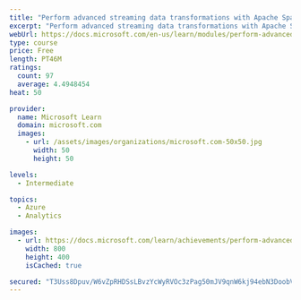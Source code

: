 ```yaml
---
title: "Perform advanced streaming data transformations with Apache Spark and Kafka in Azure HDInsight"
excerpt: "Perform advanced streaming data transformations with Apache Spark and Kafka in Azure HDInsight"
webUrl: https://docs.microsoft.com/en-us/learn/modules/perform-advanced-streaming-data-transformations-with-spark-kafka/
type: course
price: Free
length: PT46M
ratings:
  count: 97
  average: 4.4948454
heat: 50

provider:
  name: Microsoft Learn
  domain: microsoft.com
  images:
    - url: /assets/images/organizations/microsoft.com-50x50.jpg
      width: 50
      height: 50

levels:
  - Intermediate

topics:
  - Azure
  - Analytics

images:
  - url: https://docs.microsoft.com/learn/achievements/perform-advanced-streaming-data-transformations-social.png
    width: 800
    height: 400
    isCached: true

secured: "T3Uss8Dpuv/W6vZpRHDSsLBvzYcWyRVOc3zPag50mJV9qnW6kj94ebN3DoobVViEAhsrz3MsaHK7TMRNfm+KQGVm1E7C/Es7w8C8NA5zPWSRRXha9BBeF1Cw0TZGLnXRPGGPTAmpxRjNzXGzjYAL/cWrnyGmvT0z8jN2uV3sGPK8FZsBNeNHXfY41+W3vmuNnh94lF3HQqekAFe//olXnR71eI1S41stUv/diFSbpivfm9I3kkyi/QWAs2/zOcd4nG/EXIULiAsp8RiotFshOvUq227e/OgwmeZpXi6NSbaqxRx0yGGMhRcsi5fEG+6Lo8qMaAK17hv6fYmSPhgpVaxAo0dx59Y1QNs+j+qkMYvt5cfpIVtctnxsi7wXPv7S1jhEZSSzVJzEjpnDewiVtUBVEpWIzpBDkTfhmvPNHqA=;fesfXuBNDTLPJmxhACgUrQ=="
---
```


